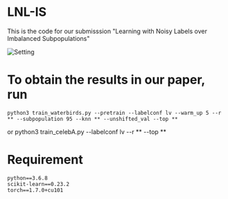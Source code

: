 # LNL-IS
This is the code for our submisssion "Learning with Noisy Labels over Imbalanced Subpopulations"

![Setting](LNL$SP.jpg "Setting")

# To obtain the results in our paper, run

    python3 train_waterbirds.py --pretrain --labelconf lv --warm_up 5 --r ** --subpopulation 95 --knn ** --unshifted_val --top **
or
    python3 train_celebA.py --labelconf lv --r ** --top **


# Requirement

    python==3.6.8
    scikit-learn==0.23.2
    torch==1.7.0+cu101
